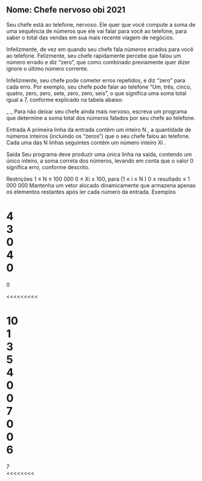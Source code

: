 ## Nome: Chefe nervoso obi 2021
Seu chefe está ao telefone, nervoso. Ele quer que você compute a soma de uma sequência de números que ele vai falar para você ao telefone, para saber o total das vendas em sua mais recente viagem de negócios.

Infelizmente, de vez em quando seu chefe fala números errados para você ao telefone. Felizmente, seu chefe rapidamente percebe que falou um número errado e diz “zero”, que como combinado previamente quer dizer ignore o último número corrente.

Infelizmente, seu chefe pode cometer erros repetidos, e diz “zero” para cada erro. Por exemplo, seu chefe pode falar ao telefone “Um, três, cinco, quatro, zero, zero, sete, zero, zero, seis”, o que significa uma soma total igual a 7, conforme explicado na tabela abaixo:

_
_
Para não deixar seu chefe ainda mais nervoso, escreva um programa que determine a soma total dos números falados por seu chefe ao telefone.

Entrada
A primeira linha da entrada contém um inteiro N , a quantidade de números inteiros (incluindo os “zeros”) que o seu chefe falou ao telefone. Cada uma das N linhas seguintes contém um número inteiro Xi .

Saida
Seu programa deve produzir uma única linha na saída, contendo um único inteiro, a soma correta dos números, levando em conta que o valor 0 significa erro, conforme descrito.

Restrições
1 ≤ N ≤ 100 000
0 ≤ Xi ≤ 100, para (1 ≤ i ≤ N )
0 ≤ resultado ≤ 1 000 000
Mantenha um vetor alocado dinamicamente que armazena apenas os elementos restantes após ler cada número da entrada.
Exemplos
>>>>>>>>
4\
3\
0\
4\
0
========
0

<<<<<<<<<

>>>>>>>>
10\
1\
3\
5\
4\
0\
0\
7\
0\
0\
6
========
7\
<<<<<<<<

